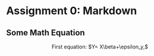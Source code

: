 # Assignment 0: Markdown
## Some Math Equation
<p align = "center">First equation: $Y= X\beta+\epsilon_y,$
